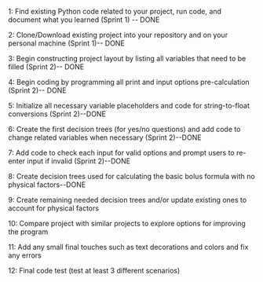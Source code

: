 1: Find existing Python code related to your project, run code, and document what you learned (Sprint 1) -- DONE

2: Clone/Download existing project into your repository and on your personal machine (Sprint 1)-- DONE

3: Begin constructing project layout by listing all variables that need to be filled (Sprint 2)-- DONE

4: Begin coding by programming all print and input options pre-calculation (Sprint 2)-- DONE

5: Initialize all necessary variable placeholders and code for string-to-float conversions (Sprint 2)--DONE

6: Create the first decision trees (for yes/no questions) and add code to change related variables when necessary (Sprint 2)--DONE

7: Add code to check each input for valid options and prompt users to re-enter input if invalid (Sprint 2)--DONE

8: Create decision trees used for calculating the basic bolus formula with no physical factors--DONE

9: Create remaining needed decision trees and/or update existing ones to account for physical factors

10: Compare project with similar projects to explore options for improving the program

11: Add any small final touches such as text decorations and colors and fix any errors

12: Final code test (test at least 3 different scenarios)


